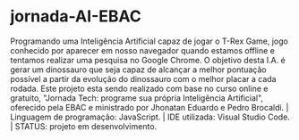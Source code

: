 # jornada-AI-EBAC
Programando uma Inteligência Artificial capaz de jogar o T-Rex Game, jogo conhecido por aparecer em nosso navegador quando estamos offline e tentamos realizar uma pesquisa no Google Chrome.
O objetivo desta I.A. é gerar um dinossauro que seja capaz de alcançar a melhor pontuação possível a partir da evolução do dinossauro com o melhor placar a cada rodada. 
Este projeto esta sendo realizado com base no curso online e gratuito, "Jornada Tech: programe sua própria Inteligência Artificial", oferecido pela EBAC e ministrado por Jhonatan Eduardo e Pedro Brocaldi.
| Linguagem de programação: JavaScript.
| IDE utilizada: Visual Studio Code.
| STATUS: projeto em desenvolvimento.
